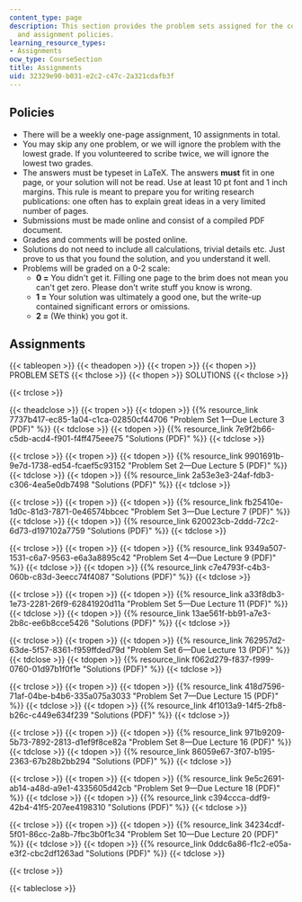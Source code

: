 ```yaml
---
content_type: page
description: This section provides the problem sets assigned for the course, solutions,
  and assignment policies.
learning_resource_types:
- Assignments
ocw_type: CourseSection
title: Assignments
uid: 32329e90-b031-e2c2-c47c-2a321cdafb3f
---
```


Policies
--------

*   There will be a weekly one-page assignment, 10 assignments in total.
*   You may skip any one problem, or we will ignore the problem with the lowest grade. If you volunteered to scribe twice, we will ignore the lowest two grades.
*   The answers must be typeset in LaTeX. The answers **must** fit in one page, or your solution will not be read. Use at least 10 pt font and 1 inch margins. This rule is meant to prepare you for writing research publications: one often has to explain great ideas in a very limited number of pages.
*   Submissions must be made online and consist of a compiled PDF document.
*   Grades and comments will be posted online.
*   Solutions do not need to include all calculations, trivial details etc. Just prove to us that you found the solution, and you understand it well.
*   Problems will be graded on a 0-2 scale:
    *   **0 =** You didn't get it. Filling one page to the brim does not mean you can't get zero. Please don't write stuff you know is wrong.
    *   **1 =** Your solution was ultimately a good one, but the write-up contained significant errors or omissions.
    *   **2 =** (We think) you got it.

Assignments
-----------

{{< tableopen >}}
{{< theadopen >}}
{{< tropen >}}
{{< thopen >}}
PROBLEM SETS
{{< thclose >}}
{{< thopen >}}
SOLUTIONS
{{< thclose >}}

{{< trclose >}}

{{< theadclose >}}
{{< tropen >}}
{{< tdopen >}}
{{% resource_link 7737b417-ec85-1a04-c1ca-02850cf44706 "Problem Set 1—Due Lecture 3 (PDF)" %}}
{{< tdclose >}}
{{< tdopen >}}
{{% resource_link 7e9f2b66-c5db-acd4-f901-f4ff475eee75 "Solutions (PDF)" %}}
{{< tdclose >}}

{{< trclose >}}
{{< tropen >}}
{{< tdopen >}}
{{% resource_link 9901691b-9e7d-1738-ed54-fcaef5c93152 "Problem Set 2—Due Lecture 5 (PDF)" %}}
{{< tdclose >}}
{{< tdopen >}}
{{% resource_link 2a53e3e3-24af-fdb3-c306-4ea5e0db7498 "Solutions (PDF)" %}}
{{< tdclose >}}

{{< trclose >}}
{{< tropen >}}
{{< tdopen >}}
{{% resource_link fb25410e-1d0c-81d3-7871-0e46574bbcec "Problem Set 3—Due Lecture 7 (PDF)" %}}
{{< tdclose >}}
{{< tdopen >}}
{{% resource_link 620023cb-2ddd-72c2-6d73-d197102a7759 "Solutions (PDF)" %}}
{{< tdclose >}}

{{< trclose >}}
{{< tropen >}}
{{< tdopen >}}
{{% resource_link 9349a507-1531-c6a7-9563-e6a3a8895c42 "Problem Set 4—Due Lecture 9 (PDF)" %}}
{{< tdclose >}}
{{< tdopen >}}
{{% resource_link c7e4793f-c4b3-060b-c83d-3eecc74f4087 "Solutions (PDF)" %}}
{{< tdclose >}}

{{< trclose >}}
{{< tropen >}}
{{< tdopen >}}
{{% resource_link a33f8db3-1e73-2281-26f9-62841920d11a "Problem Set 5—Due Lecture 11 (PDF)" %}}
{{< tdclose >}}
{{< tdopen >}}
{{% resource_link 13ae561f-bb91-a7e3-2b8c-ee6b8cce5426 "Solutions (PDF)" %}}
{{< tdclose >}}

{{< trclose >}}
{{< tropen >}}
{{< tdopen >}}
{{% resource_link 762957d2-63de-5f57-8361-f959ffded79d "Problem Set 6—Due Lecture 13 (PDF)" %}}
{{< tdclose >}}
{{< tdopen >}}
{{% resource_link f062d279-f837-f999-0760-01d97b1f0f1e "Solutions (PDF)" %}}
{{< tdclose >}}

{{< trclose >}}
{{< tropen >}}
{{< tdopen >}}
{{% resource_link 418d7596-71af-04be-b4b6-335a075a3033 "Problem Set 7—Due Lecture 15 (PDF)" %}}
{{< tdclose >}}
{{< tdopen >}}
{{% resource_link 4f1013a9-14f5-2fb8-b26c-c449e634f239 "Solutions (PDF)" %}}
{{< tdclose >}}

{{< trclose >}}
{{< tropen >}}
{{< tdopen >}}
{{% resource_link 971b9209-5b73-7892-2813-d1ef9f8ce82a "Problem Set 8—Due Lecture 16 (PDF)" %}}
{{< tdclose >}}
{{< tdopen >}}
{{% resource_link 86059e67-3f07-b195-2363-67b28b2bb294 "Solutions (PDF)" %}}
{{< tdclose >}}

{{< trclose >}}
{{< tropen >}}
{{< tdopen >}}
{{% resource_link 9e5c2691-ab14-a48d-a9e1-4335605d42cb "Problem Set 9—Due Lecture 18 (PDF)" %}}
{{< tdclose >}}
{{< tdopen >}}
{{% resource_link c394ccca-ddf9-42b4-41f5-207ee4198310 "Solutions (PDF)" %}}
{{< tdclose >}}

{{< trclose >}}
{{< tropen >}}
{{< tdopen >}}
{{% resource_link 34234cdf-5f01-86cc-2a8b-7fbc3b0f1c34 "Problem Set 10—Due Lecture 20 (PDF)" %}}
{{< tdclose >}}
{{< tdopen >}}
{{% resource_link 0ddc6a86-f1c2-e05a-e3f2-cbc2df1263ad "Solutions (PDF)" %}}
{{< tdclose >}}

{{< trclose >}}

{{< tableclose >}}